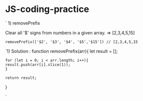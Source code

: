 # **JS-coding-practice**

` 1) removePrefix

Clear all '$' signs from numbers in a given array. => [2,3,4,5,15]

`removePrefix(['$2', '$3', '$4', '$5','$15']) // [2,3,4,5,15`

`1) Solution :
  function removePrefix(arr){
    let result = [];
    
    for (let i = 0; i < arr.length; i++){
    result.push(arr[i].slice(1));
    }
    
    return result;
  }

`
